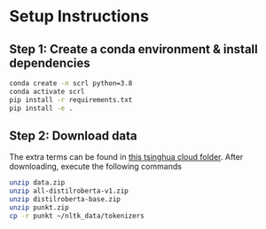 # Setup Instructions

## Step 1: Create a conda environment & install dependencies
```bash
conda create -n scrl python=3.8
conda activate scrl
pip install -r requirements.txt
pip install -e .
```

## Step 2: Download data
The extra terms can be found in [this tsinghua cloud folder](https://cloud.tsinghua.edu.cn/d/bbea8404be7b4726a472/). After downloading, execute the following commands
```bash
unzip data.zip
unzip all-distilroberta-v1.zip
unzip distilroberta-base.zip
unzip punkt.zip
cp -r punkt ~/nltk_data/tokenizers
```